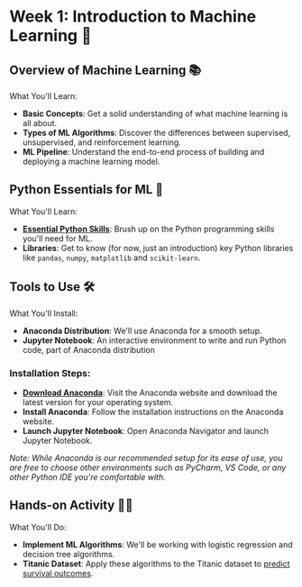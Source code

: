 # Week 1: Introduction to Machine Learning 🚀

## Overview of Machine Learning 📚

What You'll Learn:
- **Basic Concepts**: Get a solid understanding of what machine learning is all about.
- **Types of ML Algorithms**: Discover the differences between supervised, unsupervised, and reinforcement learning.
- **ML Pipeline**: Understand the end-to-end process of building and deploying a machine learning model.

## Python Essentials for ML 🐍
What You'll Learn:
- **[Essential Python Skills](https://github.com/evisp/Holberton_ML_Summer_School/blob/main/1_Intro_to_Machine_Learning/Python%20Crash%20Course.ipynb)**: Brush up on the Python programming skills you'll need for ML.
- **Libraries**: Get to know (for now, just an introduction) key Python libraries like `pandas`, `numpy`, `matplotlib` and `scikit-learn`.

## Tools to Use 🛠️
What You'll Install:
- **Anaconda Distribution**: We'll use Anaconda for a smooth setup.
- **Jupyter Notebook**: An interactive environment to write and run Python code, part of Anaconda distribution

### Installation Steps:
- [**Download Anaconda**](https://www.anaconda.com/download): Visit the Anaconda website and download the latest version for your operating system.
- **Install Anaconda**: Follow the installation instructions on the Anaconda website.
- **Launch Jupyter Notebook**: Open Anaconda Navigator and launch Jupyter Notebook.

*Note: While Anaconda is our recommended setup for its ease of use, you are free to choose other environments such as PyCharm, VS Code, or any other Python IDE you're comfortable with.*

## Hands-on Activity 👨‍💻
What You'll Do:
- **Implement ML Algorithms**: We'll be working with logistic regression and decision tree algorithms.
- **Titanic Dataset**: Apply these algorithms to the Titanic dataset to [predict survival outcomes](https://github.com/evisp/Holberton_ML_Summer_School/blob/main/1_Intro_to_Machine_Learning/Practice%20Machine%20Learning%20Fundamentals%20with%20the%20Titanic%20Dataset.ipynb).